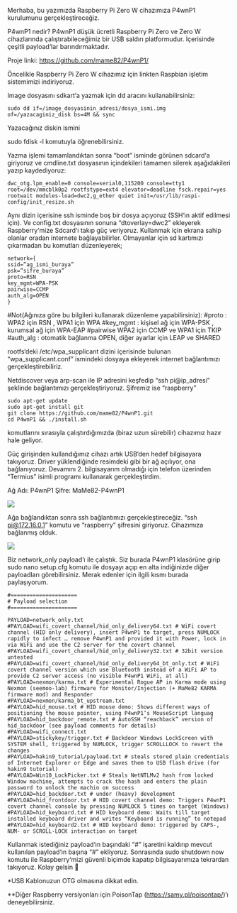 Merhaba, bu yazımızda Raspberry Pi Zero W cihazımıza P4wnP1 kurulumunu gerçekleştireceğiz.

P4wnP1 nedir? P4wnP1 düşük ücretli Raspberry Pi Zero ve Zero W cihazlarında çalıştırabileceğimiz bir USB saldırı platformudur. İçerisinde çeşitli payload‘lar barındırmaktadır.

Proje linki: https://github.com/mame82/P4wnP1/

Öncelikle Raspberry Pi Zero W cihazımız için linkten Raspbian işletim sistemimizi indiriyoruz.

Image dosyasını sdkart‘a yazmak için dd aracını kullanabilirsiniz:

~~~
sudo dd if=/image_dosyasinin_adresi/dosya_ismi.img of=/yazacaginiz_disk bs=4M && sync
~~~

Yazacağınız diskin ismini 
>
sudo fdisk -l 
komutuyla öğrenebilirsiniz.

Yazma işlemi tamamlandıktan sonra “boot” isminde görünen sdcard‘a giriyoruz ve cmdline.txt dosyasının içindekileri tamamen silerek aşağıdakileri yazıp kaydediyoruz:

~~~
dwc_otg.lpm_enable=0 console=serial0,115200 console=tty1 root=/dev/mmcblk0p2 rootfstype=ext4 elevator=deadline fsck.repair=yes rootwait modules-load=dwc2,g_ether quiet init=/usr/lib/raspi-config/init_resize.sh
~~~

Aynı dizin içerisine ssh isminde boş bir dosya açıyoruz (SSH‘ın aktif edilmesi için). Ve config.txt dosyasının sonuna “dtoverlay=dwc2” ekleyerek Raspberry‘mize Sdcard‘ı takıp güç veriyoruz. Kullanmak için ekrana sahip olanlar oradan internete bağlayabilirler. Olmayanlar için sd kartımızı çıkarmadan bu komutları düzenleyerek;

~~~
network={
ssid=”ag_ismi_buraya”
psk=”sifre_buraya”
proto=RSN
key_mgmt=WPA-PSK
pairwise=CCMP
auth_alg=OPEN
}
~~~

#Not(Ağınıza göre bu bilgileri kullanarak düzenleme yapabilirsiniz):
#proto : WPA2 için RSN , WPA1 için WPA
#key_mgmt : kişisel ağ için WPA-PSK , kurumsal ağ için WPA-EAP
#pairwise WPA2 için CCMP ve WPA1 için TKIP
#auth_alg : otomatik bağlanma OPEN, diğer ayarlar için LEAP ve SHARED

rootfs‘deki /etc/wpa_supplicant dizini içerisinde bulunan “wpa_supplicant.conf” ismindeki dosyaya ekleyerek internet bağlantımızı gerçekleştirebiliriz.

Netdiscover veya arp-scan ile IP adresini keşfedip “ssh pi@ip_adresi” şeklinde bağlantımızı gerçekleştiriyoruz. Şifremiz ise “raspberry”

~~~
sudo apt-get update
sudo apt-get install git
git clone https://github.com/mame82/P4wnP1.git
cd P4wnP1 && ./install.sh
~~~

komutlarını sırasıyla çalıştırdığımızda (biraz uzun sürebilir) cihazımız hazır hale geliyor.

Güç girişinden kullandığımız cihazı artık USB‘den hedef bilgisayara takıyoruz. Driver yüklendiğinde resimdeki gibi bir ağ açılıyor, ona bağlanıyoruz. Devamını 2. bilgisayarım olmadığı için telefon üzerinden “Termius” isimli programı kullanarak gerçekleştirdim.

Ağ Adı: P4wnP1
Şifre: MaMe82-P4wnP1

![](https://i1.wp.com/imguploads.net/images/2019/01/10/WhatsApp-Image-2019-01-10-at-21.06.58.jpg)

Ağa bağlandıktan sonra ssh bağlantımızı gerçekleştireceğiz. “ssh pi@172.16.0.1” komutu ve “raspberry” şifresini giriyoruz. Cihazımıza bağlanmış olduk.

![](https://i0.wp.com/imguploads.net/images/2019/01/10/WhatsApp-Image-2019-01-10-at-21.06.581.jpg)

Biz network_only payload‘ı ile çalıştık. Siz burada P4wnP1 klasörüne girip sudo nano setup.cfg komutu ile dosyayı açıp en alta indiğinizde diğer payloadları görebilirsiniz.
Merak edenler için ilgili kısmı burada paylaşıyorum.

~~~
#=====================
# Payload selection
#=====================

PAYLOAD=network_only.txt
#PAYLOAD=wifi_covert_channel/hid_only_delivery64.txt # WiFi covert channel (HID only delivery), insert P4wnP1 to target, press NUMLOCK rapidly to infect … remove P4wnP1 and provided it with Power, lock in via WiFi and use the C2 server for the covert channel
#PAYLOAD=wifi_covert_channel/hid_only_delivery32.txt # 32bit version untested
#PAYLOAD=wifi_covert_channel/hid_only_delivery64_bt_only.txt # WiFi covert channel version which use Bluetooth instead of a WiFi AP to provide C2 server access (no visible P4wnP1 WiFi, at all)
#PAYLOAD=nexmon/karma.txt # Experimental Rogue AP in Karma mode using Nexmon (seemoo-lab) firmware for Monitor/Injection (+ MaMe82 KARMA firmware mod) and Responder
#PAYLOAD=nexmon/karma_bt_upstream.txt
#PAYLOAD=hid_mouse.txt # HID mouse demo: Shows different ways of positioning the mouse pointer, using P4wnP1‘s MouseScript languag
#PAYLOAD=hid_backdoor_remote.txt # AutoSSH “reachback” version of hid_backdoor (see payload comments for details)
#PAYLOAD=wifi_connect.txt
#PAYLOAD=stickykey/trigger.txt # Backdoor Windows LockScreen with SYSTEM shell, triggered by NUMLOCK, trigger SCROLLLOCK to revert the changes
#PAYLOAD=hakin9_tutorial/payload.txt # steals stored plain credentials of Internet Explorer or Edge and saves them to USB flash drive (for hakin9 tutorial)
#PAYLOAD=Win10_LockPicker.txt # Steals NetNTLMv2 hash from locked Window machine, attempts to crack the hash and enters the plain password to unlock the machin on success
#PAYLOAD=hid_backdoor.txt # under (heavy) development
#PAYLOAD=hid_frontdoor.txt # HID covert channel demo: Triggers P4wnP1 covert channel console by pressing NUMLOCK 5 times on target (Windows)
#PAYLOAD=hid_keyboard.txt # HID keyboard demo: Waits till target installed keyboard driver and writes “Keyboard is running” to notepad
#PAYLOAD=hid_keyboard2.txt # HID keyboard demo: triggered by CAPS-, NUM- or SCROLL-LOCK interaction on target
~~~
Kullanmak istediğiniz payload‘ın başındaki “#” işaretini kaldırıp mevcut kullanılan payload‘ın başına “#” ekliyoruz. Sonrasında sudo shutdown now komutu ile Raspberry‘mizi güvenli biçimde kapatıp bilgisayarımıza tekrardan takıyoruz. Kolay gelsin 🙂

>
*USB Kablonuzun OTG olmasına dikkat edin.
>
**Diğer Raspberry versiyonları için PoisonTap (https://samy.pl/poisontap/)‘ı deneyebilirsiniz.
